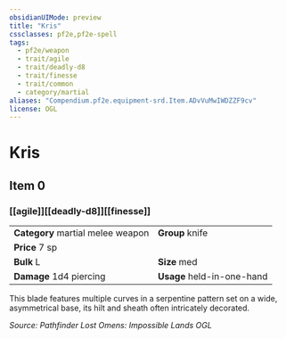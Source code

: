 ```yaml
---
obsidianUIMode: preview
title: "Kris"
cssclasses: pf2e,pf2e-spell
tags:
  - pf2e/weapon
  - trait/agile
  - trait/deadly-d8
  - trait/finesse
  - trait/common
  - category/martial
aliases: "Compendium.pf2e.equipment-srd.Item.ADvVuMwIWDZZF9cv"
license: OGL
---
```

# Kris
## Item 0
### [[agile]][[deadly-d8]][[finesse]]

|  |  |
| -- | -- |
| **Category** martial melee weapon | **Group** knife |
| **Price** 7 sp |  |
| **Bulk** L | **Size** med |
| **Damage** 1d4 piercing  | **Usage** held-in-one-hand |



This blade features multiple curves in a serpentine pattern set on a wide, asymmetrical base, its hilt and sheath often intricately decorated.

*Source: Pathfinder Lost Omens: Impossible Lands*
*OGL*